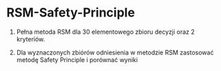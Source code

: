 # RSM-Safety-Principle
1. Pełna metoda RSM dla 30 elementowego zbioru decyzji oraz 2 kryteriów. 

2. Dla wyznaczonych zbiórów odniesienia w metodzie RSM zastosować metodę Safety Principle i porównać wyniki
